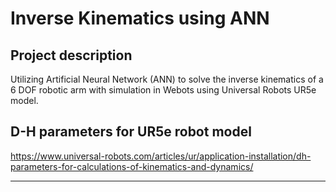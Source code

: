 # Inverse Kinematics using ANN



## Project description

Utilizing Artificial Neural Network (ANN) to solve the inverse kinematics of a 6 DOF robotic arm with simulation in Webots using Universal Robots UR5e model.

## D-H parameters for UR5e robot model

https://www.universal-robots.com/articles/ur/application-installation/dh-parameters-for-calculations-of-kinematics-and-dynamics/
***



